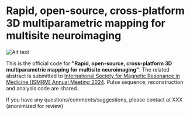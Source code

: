 # Rapid, open-source, cross-platform 3D multiparametric mapping for multisite neuroimaging


![Alt text](figure/pulseq_qalas.jpg?raw=true "Pulseq-QALAS")

This is the official code for **"Rapid, open-source, cross-platform 3D multiparametric mapping for multisite neuroimaging"**.
The related abstract is submitted to [International Society for Magnetic Resonance in Medicine (ISMRM) Annual Meeting 2024](https://www.ismrm.org/24m/).
Pulse sequence, reconstruction and analysis code are shared.

If you have any questions/comments/suggestions, please contact at XXX (anonimized for review)
